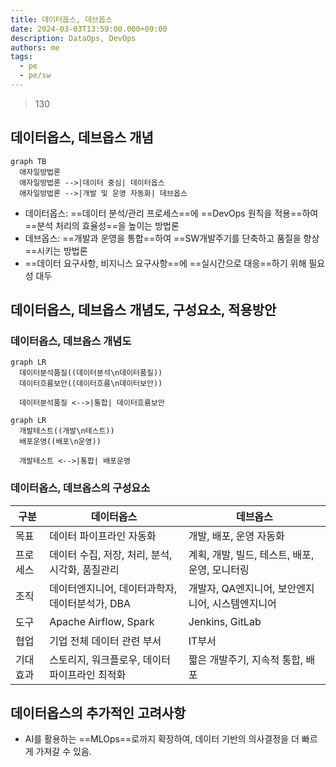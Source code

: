 ```yaml
---
title: 데이터옵스, 데브옵스
date: 2024-03-03T13:59:00.000+09:00
description: DataOps, DevOps
authors: me
tags:
  - pe
  - pe/sw
---
```


> 130

## 데이터옵스, 데브옵스 개념

```mermaid
graph TB
  애자일방법론
  애자일방법론 -->|데이터 중심| 데이터옵스
  애자일방법론 -->|개발 및 운영 자동화| 데브옵스
```

- 데이터옵스: ==데이터 분석/관리 프로세스==에 ==DevOps 원칙을 적용==하여 ==분석 처리의 효율성==을 높이는 방법론
- 데브옵스: ==개발과 운영을 통합==하여 ==SW개발주기를 단축하고 품질을 향상==시키는 방법론
- ==데이터 요구사항, 비지니스 요구사항==에 ==실시간으로 대응==하기 위해 필요성 대두

## 데이터옵스, 데브옵스 개념도, 구성요소, 적용방안

### 데이터옵스, 데브옵스 개념도

```mermaid
graph LR
  데이터분석품질((데이터분석\n데이터품질))
  데이터흐름보안((데이터흐름\n데이터보안))

  데이터분석품질 <-->|통합| 데이터흐름보안
```

```mermaid
graph LR
  개발테스트((개발\n테스트))
  배포운영((배포\n운영))

  개발테스트 <-->|통합| 배포운영
```

### 데이터옵스, 데브옵스의 구성요소

| 구분 | 데이터옵스 | 데브옵스 |
| --- | --- | --- |
| 목표 | 데이터 파이프라인 자동화 | 개발, 배포, 운영 자동화 |
| 프로세스 | 데이터 수집, 저장, 처리, 분석, 시각화, 품질관리 | 계획, 개발, 빌드, 테스트, 배포, 운영, 모니터링 |
| 조직 | 데이터엔지니어, 데이터과학자, 데이터분석가, DBA | 개발자, QA엔지니어, 보안엔지니어, 시스템엔지니어 |
| 도구 | Apache Airflow, Spark | Jenkins, GitLab |
| 협업 | 기업 전체 데이터 관련 부서 | IT부서 |
| 기대효과 | 스토리지, 워크플로우, 데이터파이프라인 최적화 | 짧은 개발주기, 지속적 통합, 배포 |

## 데이터옵스의 추가적인 고려사항

- AI를 활용하는 ==MLOps==로까지 확장하여, 데이터 기반의 의사결정을 더 빠르게 가져갈 수 있음.
